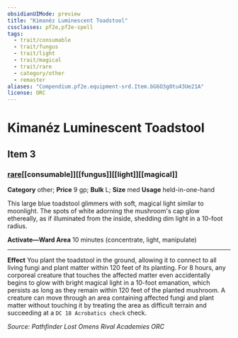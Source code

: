 ```yaml
---
obsidianUIMode: preview
title: "Kimanéz Luminescent Toadstool"
cssclasses: pf2e,pf2e-spell
tags:
  - trait/consumable
  - trait/fungus
  - trait/light
  - trait/magical
  - trait/rare
  - category/other
  - remaster
aliases: "Compendium.pf2e.equipment-srd.Item.bG6O3g0tu43Ue21A"
license: ORC
---
```

# Kimanéz Luminescent Toadstool
## Item 3
### [rare](rare "Rare Rarity Trait")[[consumable]][[fungus]][[light]][[magical]]

**Category** other; 
**Price** 9 gp; 
**Bulk** L; **Size** med
**Usage** held-in-one-hand

This large blue toadstool glimmers with soft, magical light similar to moonlight. The spots of white adorning the mushroom's cap glow ethereally, as if illuminated from the inside, shedding dim light in a 10-foot radius.

**Activate—Ward Area** 10 minutes (concentrate, light, manipulate)

* * *

**Effect** You plant the toadstool in the ground, allowing it to connect to all living fungi and plant matter within 120 feet of its planting. For 8 hours, any corporeal creature that touches the affected matter even accidentally begins to glow with bright magical light in a 10-foot emanation, which persists as long as they remain within 120 feet of the planted mushroom. A creature can move through an area containing affected fungi and plant matter without touching it by treating the area as difficult terrain and succeeding at a `DC 18 Acrobatics check` check.

*Source: Pathfinder Lost Omens Rival Academies*
*ORC*